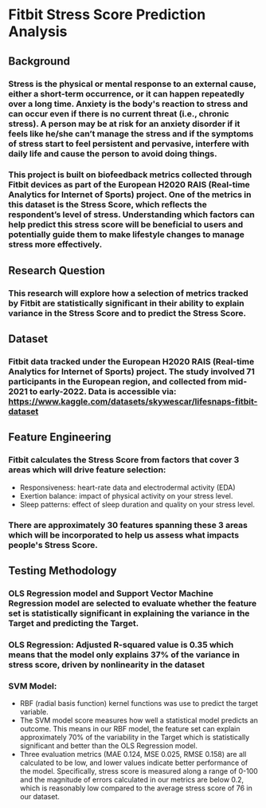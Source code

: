 # Fitbit Stress Score Prediction Analysis

## Background

### Stress is the physical or mental response to an external cause, either a short-term occurrence, or it can happen repeatedly over a long time. Anxiety is the body's reaction to stress and can occur even if there is no current threat (i.e., chronic stress). A person may be at risk for an anxiety disorder if it feels like he/she can’t manage the stress and if the symptoms of stress start to feel persistent and pervasive, interfere with daily life and cause the person to avoid doing things.  

### This project is built on biofeedback metrics collected through Fitbit devices as part of the European H2020 RAIS (Real-time Analytics for Internet of Sports) project. One of the metrics in this dataset is the Stress Score, which reflects the respondent’s level of stress. Understanding which factors can help predict this stress score will be beneficial to users and potentially guide them to make lifestyle changes to manage stress more effectively.

## Research Question

### This research will explore how a selection of metrics tracked by Fitbit are statistically significant in their ability to explain variance in the Stress Score and to predict the Stress Score.

## Dataset

### Fitbit data tracked under the European H2020 RAIS (Real-time Analytics for Internet of Sports) project. The study involved 71 participants in the European region, and collected from mid-2021 to early-2022. Data is accessible via: https://www.kaggle.com/datasets/skywescar/lifesnaps-fitbit-dataset

## Feature Engineering

### Fitbit calculates the Stress Score from factors that cover 3 areas which will drive feature selection:
- Responsiveness: heart-rate data and electrodermal activity (EDA)
- Exertion balance: impact of physical activity on your stress level.
- Sleep patterns: effect of sleep duration and quality on your stress level.

### There are approximately 30 features spanning these 3 areas which will be incorporated to help us assess what impacts people's Stress Score.

## Testing Methodology

### OLS Regression model and Support Vector Machine Regression model are selected to evaluate whether the feature set is statistically significant in explaining the variance in the Target and predicting the Target. 

### OLS Regression: Adjusted R-squared value is 0.35 which means that the model only explains 37% of the variance in stress score, driven by nonlinearity in the dataset 

### SVM Model: 
- RBF (radial basis function) kernel functions was use to predict the target variable.
- The SVM model score measures how well a statistical model predicts an outcome. This means in our RBF model, the feature set can explain approximately 70% of the variability in the Target which is statistically significant and better than the OLS Regression model.
- Three evaluation metrics (MAE 0.124, MSE 0.025, RMSE 0.158) are all calculated to be low, and lower values indicate better performance of the model. Specifically, stress score is measured along a range of 0-100 and the magnitude of errors calculated in our metrics are below 0.2, which is reasonably low compared to the average stress score of 76 in our dataset.


